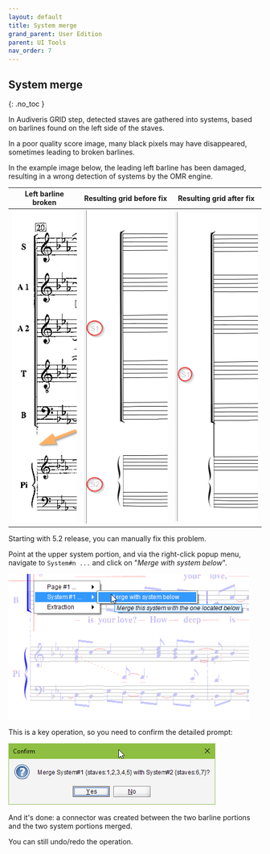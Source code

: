 ```yaml
---
layout: default
title: System merge
grand_parent: User Edition
parent: UI Tools
nav_order: 7
---
```

## System merge
{: .no_toc }

In Audiveris GRID step, detected staves are gathered into systems, based on barlines found on
the left side of the staves.

In a poor quality score image, many black pixels may have disappeared, sometimes leading to broken
barlines.

In the example image below, the leading left barline has been damaged, resulting in a wrong
detection of systems by the OMR engine.

| Left barline broken | Resulting grid before fix | Resulting grid after fix |
| ---| --- | --- |
| ![](../assets/images/system_broken.png) | ![](../assets/images/system_broken_before.png) |   ![](../assets/images/system_broken_after.png) |

Starting with 5.2 release, you can manually fix this problem.

Point at the upper system portion, and via the right-click popup menu, navigate to `System#n ...`
and click on "_Merge with system below_".

![](../assets/images/system_merge.png)

This is a key operation, so you need to confirm the detailed prompt:

![](../assets/images/system_merge_prompt.png)

And it's done: a connector was created between the two barline portions and the two system
portions merged.

You can still undo/redo the operation.
